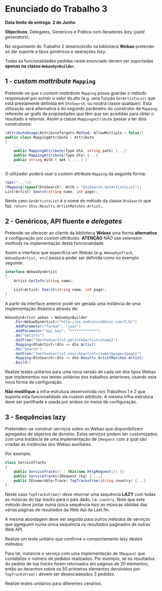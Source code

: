 # Enunciado do Trabalho 3

**Data limite de entrega: 2 de Junho**

**Objectivos**: Delegates, Genéricos e Prática com Iteradores _lazy_ (_yield generators_).

No seguimento do Trabalho 2 desenvolvido na biblioteca **Webao** pretende-se
dar suporte a tipos genéricos e operações _lazy_.

Todas as funcionalidades pedidas neste enunciado devem ser suportadas
**apenas na classe `WebaoDynBuilder`**.

## 1 -  _custom mattribute_ `Mapping`

Pretende-se que o _custom mattribute_ `Mapping` possa guardar o método responsável por
extrair o valor do _dto_ (e.g. uma função `GetArtistsList` que está
previamente definida em `DtoSearch`, ou noutra classe qualquer).
Esta utilização será alternativa à do segundo parâmetro do construtor de `Mapping`
referente ao grafo de propriedades que têm que ser acedidas para obter o resultado a retornar.
Assim a classe `Mappingattribute` passar a ter dois construtores:

```csharp
[AttributeUsage(AttributeTargets.Method, AllowMultiple = false)]
public class MappingAttribute : Attribute
{
    ...
    public MappingAttribute(Type dto, string path) {...}
    public MappingAttribute(Type dto) {...}
    public string With { set { ... } }
    ...
```

O utilizador poderá usar o _custom attribute_ `Mapping` da seguinte forma:

```csharp
[Get("...")]
[Mapping(typeof(DtoSearch), With = "DtoSearch.GetArtistsList")]
List<Artist> Search(string name, int page);
```

Neste caso `GetArtistsList` é o nome do método da classe `DtoSearch` que faz: `return this.Results.ArtistMatches.Artist;`.

## 2 - Genéricos, API fluente e _delegates_

Pretende-se oferecer ao cliente da biblioteca **Webao** uma forma **alternativa** 
à configuração por _custom attributes_.
**ATENÇÃO** NÃO use _extension methods_ na implementação desta funcionalidade.

Assim a interface que especifica um Webao (e.g. `WebaoDynTrack`, `WebaoDynArtist, etc`)
passa a poder ser definida como no exemplo seguinte:

```csharp
interface WebaoDynArtist
{
    Artist GetInfo(string name);

    List<Artist> Search(string name, int page);
}
```

A partir da interface anterior pode ser gerada uma instância de uma implementação
dinâmica através de:

```csharp
WebaoDynArtist webao = WebaoDynBuilder
    .For<WebaoDynArtist>("http://ws.audioscrobbler.com/2.0/")
    .AddParameter("format", "json")
    .AddParameter("api_key", "************")
    .On("GetInfo")
    .GetFrom("?method=artist.getinfo&artist={name}")
    .Mapping<DtoArtist>(dto => dto.Artist)
    .On("Search")
    .GetFrom("?method=artist.search&artist={name}&page={page}")
    .Mapping<DtoSearch>(dto => dto.Results.ArtistMatches.Artist)
    .Build()
```

Realize testes unitários para uma nova versão de cada um dos tipos Webao que
implementou nos testes unitários dos trabalhos anteriores, usando esta nova
forma de configuração.

**Não modifique** a infra-estrutura desenvolvida nos Trabalhos 1 e 2 que suporta esta funcionalidade via
 _custom attribute_. 
A mesma infra-estrutura deve ser partilhada e usada por ambos os meios de configuração.

## 3 - Sequências lazy

Pretendem-se construir serviços sobre os Webao que disponibilizem 
agregados de objectos de domínio.
Estes serviços podem ser customizados com uma instância de uma implementação
de `IRequest` com a qual são criadas as instâncias dos Webao auxiliares.

Por exemplo:

```csharp
class ServiceTracks
{
    public ServiceTracks() : this(new HttpRequest()) {}
    public ServiceTracks(IRequest req) {....}
    public IEnumerable<Track> TopTracksFrom(string country) {...}
}
```

Neste caso `TopTracksFrom()` deve retornar uma sequência **LAZY** com todas 
as músicas do _top tracks_ para o país dado, i.e. `country`.
Note que este método deve juntar numa única sequência _lazy_ as músicas obtidas 
das várias páginas de resultados da Web Api da Last.fm.

A mesma abordagem deve ser seguida para outros métodos de serviços que
agreguem numa única sequência os resultados paginados de outras Web API.

Realize um teste unitário que confirme o comportamento lazy destes métodos.

Para tal, instancie o serviço com uma implementação de `IRequest` que
contabilize o número de pedidos realizados.
Por exemplo, se os resultados do pedido de _top tracks_ forem retornados em
páginas de 20 elementos, então ao iterarmos sobre os 50 primeiros elementos
devolvidos por `TopTracksFrom()` devem ser desencadeados 3 pedidos.

Realize testes unitários para diferentes cenários.
